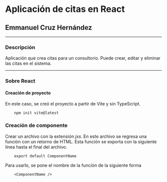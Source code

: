 # Aplicación de citas en React
## Emmanuel Cruz Hernández

----

### Descripción
Aplicación que crea citas para un consultorio. Puede crear, editar y eliminar las citas en el sistema.

----

### Sobre React

#### Creación de proyecto

En este caso, se creó el proyecto a partir de Vite y sin TypeScript.

        npm init vite@latest

### Creación de componente

Crear un archivo con la extensión _jxs_. En este archivo se regresa una función con un retorno de HTML. Esta función se exporta con la siguiente línea hasta el final del archivo.

        export default ComponentName

Para usarlo, se pone el nombre de la función de la siguiente forma

        <ComponentName />